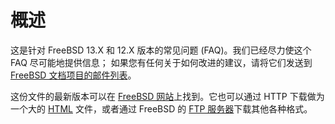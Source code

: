 # 概述

这是针对 FreeBSD 13.X 和 12.X 版本的常见问题 (FAQ)。我们已经尽力使这个 FAQ 尽可能地提供信息； 如果您有任何关于如何改进的建议，请将它们发送到 [FreeBSD 文档项目的邮件列表](https://lists.freebsd.org/subscription/freebsd-doc)。

这份文件的最新版本可以在 [FreeBSD 网站](https://docs.freebsd.org/en/books/faq/)上找到。它也可以通过 HTTP 下载做为一个大的 [HTML](https://docs.freebsd.org/en/books/faq/) 文件，或者通过 FreeBSD 的 [FTP 服务器](https://download.freebsd.org/doc/)下载其他各种格式。
